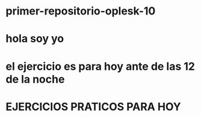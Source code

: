 # primer-repositorio-oplesk-10
# hola soy yo
# el ejercicio es para hoy ante de las 12 de la noche
# EJERCICIOS PRATICOS PARA HOY
